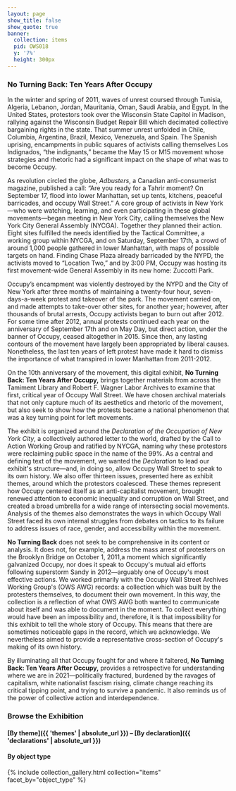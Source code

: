 ```yaml
---
layout: page
show_title: false
show_quote: true
banner:
  collection: items
  pid: OWS018
  y: '7%'
  height: 300px
---
```



### **No Turning Back: Ten Years After Occupy**

In the winter and spring of 2011, waves of unrest coursed through Tunisia, Algeria, Lebanon, Jordan, Mauritania, Oman, Saudi Arabia, and Egypt. In the United States, protestors took over the Wisconsin State Capitol in Madison, rallying against the Wisconsin Budget Repair Bill which decimated collective bargaining rights in the state. That summer unrest unfolded in Chile, Columbia, Argentina, Brazil, Mexico, Venezuela, and Spain. The Spanish uprising, encampments in public squares of activists calling themselves Los Indignados, “the indignants,” became the May 15 or M15 movement whose strategies and rhetoric had a significant impact on the shape of what was to become Occupy.

As revolution circled the globe, _Adbusters_, a Canadian anti-consumerist magazine, published a call: “Are you ready for a Tahrir moment? On September 17, flood into lower Manhattan, set up tents, kitchens, peaceful barricades, and occupy Wall Street.” A core group of activists in New York—who were watching, learning, and even participating in these global movements—began meeting in New York City, calling themselves the New York City General Assembly (NYCGA). Together they planned their action. Eight sites fulfilled the needs identified by the Tactical Committee, a working group within NYCGA, and on Saturday, September 17th, a crowd of around 1,000 people gathered in lower Manhattan, with maps of possible targets on hand. Finding Chase Plaza already barricaded by the NYPD, the activists moved to “Location Two,” and by 3:00 PM, Occupy was hosting its first movement-wide General Assembly in its new home: Zuccotti Park.

Occupy’s encampment was violently destroyed by the NYPD and the City of New York after three months of maintaining a twenty-four hour, seven-days-a-week protest and takeover of the park. The movement carried on, and made attempts to take-over other sites, for another year; however, after thousands of brutal arrests, Occupy activists began to burn out after 2012. For some time after 2012, annual protests continued each year on the anniversary of September 17th and on May Day, but direct action, under the banner of Occupy, ceased altogether in 2015. Since then, any lasting contours of the movement have largely been appropriated by liberal causes. Nonetheless, the last ten years of left protest have made it hard to dismiss the importance of what transpired in lower Manhattan from 2011-2012.

On the 10th anniversary of the movement, this digital exhibit, **No Turning Back: Ten Years After Occupy,** brings together materials from across the Tamiment Library and Robert F. Wagner Labor Archives to examine that first, critical year of Occupy Wall Street. We have chosen archival materials that not only capture much of its aesthetics and rhetoric of the movement, but also seek to show how the protests became a national phenomenon that was a key turning point for left movements.

The exhibit is organized around the _Declaration of the Occupation of New York City_, a collectively authored letter to the world, drafted by the Call to Action Working Group and ratified by NYCGA, naming why these protestors were reclaiming public space in the name of the 99%. As a central and defining text of the movement, we wanted the _Declaration_ to lead our exhibit's structure—and, in doing so, allow Occupy Wall Street to speak to its own history. We also offer thirteen issues, presented here as exhibit themes, around which the protestors coalesced. These themes represent how Occupy centered itself as an anti-capitalist movement, brought renewed attention to economic inequality and corruption on Wall Street, and created a broad umbrella for a wide range of intersecting social movements. Analysis of the themes also demonstrates the ways in which Occupy Wall Street faced its own internal struggles from debates on tactics to its failure to address issues of race, gender, and accessibility within the movement.

**No Turning Back** does not seek to be comprehensive in its content or analysis. It does not, for example, address the mass arrest of protesters on the Brooklyn Bridge on October 1, 2011,a moment which significantly galvanized Occupy, nor does it speak to Occupy's mutual aid efforts following superstorm Sandy in 2012—arguably one of Occupy's most effective actions. We worked primarily with the Occupy Wall Street Archives Working Group's (OWS AWG) records: a collection which was built by the protesters themselves, to document their own movement. In this way, the collection is a reflection of what OWS AWG both wanted to communicate about itself and was able to document in the moment. To collect everything would have been an impossibility and, therefore, it is that impossibility for this exhibit to tell the whole story of Occupy. This means that there are sometimes noticeable gaps in the record, which we acknowledge. We nevertheless aimed to provide a representative cross-section of Occupy's making of its own history.

By illuminating all that Occupy fought for and where it faltered, **No Turning Back: Ten Years After Occupy,** provides a retrospective for understanding where we are in 2021—politically fractured, burdened by the ravages of capitalism, white nationalist fascism rising, climate change reaching its critical tipping point, and trying to survive a pandemic. It also reminds us of the power of collective action and interdependence.


### Browse the Exhibition

#### [By theme]({{ 'themes' | absolute_url }}) – [By declaration]({{ 'declarations' | absolute_url }})

#### By object type

{% include collection_gallery.html collection="items" facet_by="object_type" %}
